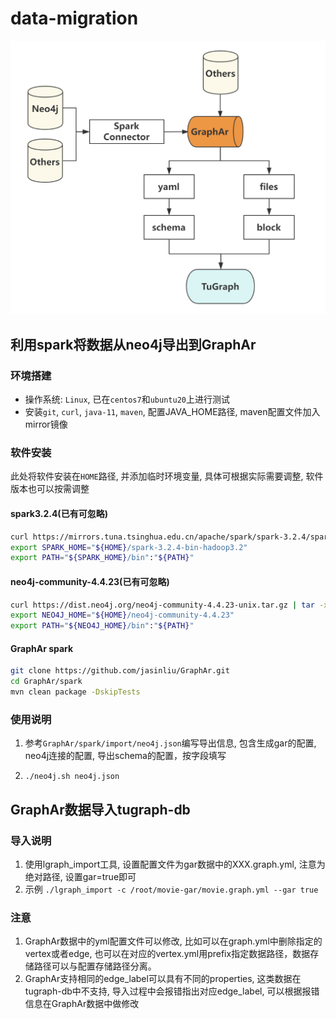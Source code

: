 # data-migration

![导入流程](process.png)

## 利用spark将数据从neo4j导出到GraphAr

### 环境搭建

- 操作系统: `Linux`, 已在`centos7`和`ubuntu20`上进行测试
- 安装`git`, `curl`, `java-11`, `maven`, 配置JAVA_HOME路径, maven配置文件加入mirror镜像

### 软件安装

此处将软件安装在`HOME`路径, 并添加临时环境变量, 具体可根据实际需要调整, 软件版本也可以按需调整

#### spark3.2.4(已有可忽略)

```bash
curl https://mirrors.tuna.tsinghua.edu.cn/apache/spark/spark-3.2.4/spark-3.2.4-bin-hadoop3.2.tgz | tar -xz -C ${HOME}/
export SPARK_HOME="${HOME}/spark-3.2.4-bin-hadoop3.2"  
export PATH="${SPARK_HOME}/bin":"${PATH}"
```

#### neo4j-community-4.4.23(已有可忽略)

```bash
curl https://dist.neo4j.org/neo4j-community-4.4.23-unix.tar.gz | tar -xz -C ${HOME}/
export NEO4J_HOME="${HOME}/neo4j-community-4.4.23"
export PATH="${NEO4J_HOME}/bin":"${PATH}"
```

#### GraphAr spark

```bash
git clone https://github.com/jasinliu/GraphAr.git
cd GraphAr/spark
mvn clean package -DskipTests
```

### 使用说明

1. 参考`GraphAr/spark/import/neo4j.json`编写导出信息, 包含生成gar的配置, neo4j连接的配置, 导出schema的配置，按字段填写

2. `./neo4j.sh neo4j.json`

## GraphAr数据导入tugraph-db

### 导入说明

1. 使用lgraph_import工具, 设置配置文件为gar数据中的XXX.graph.yml, 注意为绝对路径, 设置gar=true即可
2. 示例
   `./lgraph_import -c /root/movie-gar/movie.graph.yml --gar true`

### 注意

1. GraphAr数据中的yml配置文件可以修改, 比如可以在graph.yml中删除指定的vertex或者edge, 也可以在对应的vertex.yml用prefix指定数据路径，数据存储路径可以与配置存储路径分离。
2. GraphAr支持相同的edge_label可以具有不同的properties, 这类数据在tugraph-db中不支持, 导入过程中会报错指出对应edge_label, 可以根据报错信息在GraphAr数据中做修改
